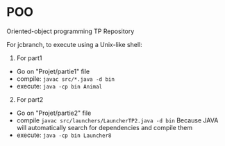 # POO
Oriented-object programming TP Repository

For jcbranch, to execute using a Unix-like shell:

1. For part1
- Go on "Projet/partie1" file
- compile: `javac src/*.java -d bin`
- execute: `java -cp bin Animal`

2. For part2
- Go on "Projet/partie2" file
- compile `javac src/launchers/LauncherTP2.java -d bin`
Because JAVA will automatically search for dependencies and compile them
- execute: `java -cp bin Launcher8`

